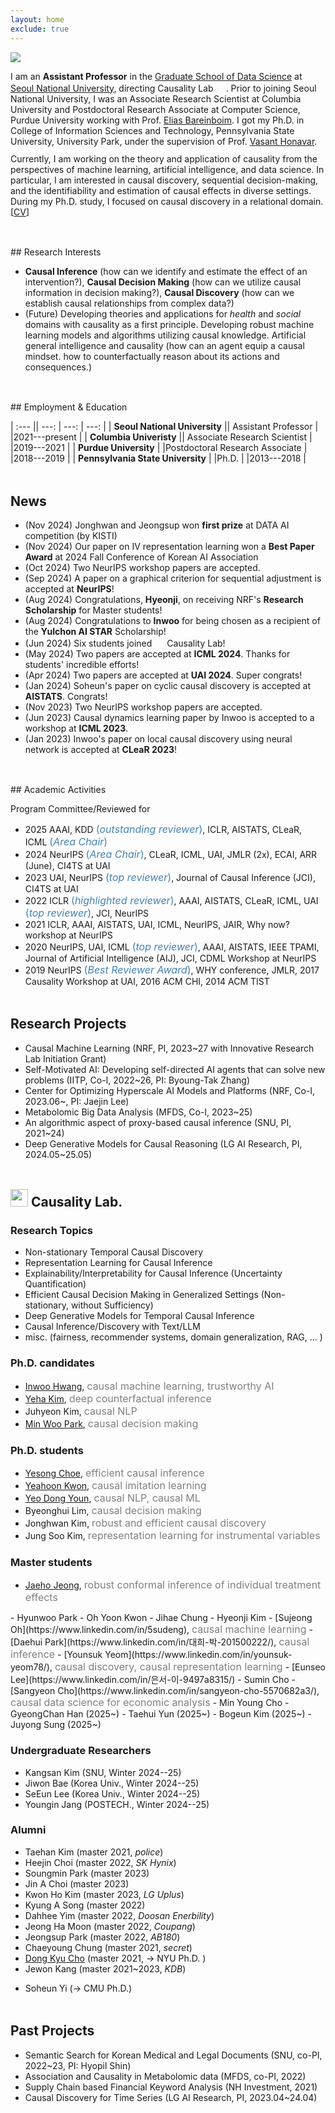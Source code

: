 ```yaml
---
layout: home
exclude: true
---
```



<div id="container">
  <img src="assets/sanghack2023-face.png" class="profile-pic"/>
  <div id="aboutme" float="right">
<p style="margin-bottom:3mm;">
	I am an <b>Assistant Professor</b> in the <a href="https://gsds.snu.ac.kr">Graduate School of Data Science</a> at <a href="https://www.snu.ac.kr">Seoul National University</a>, directing Causality Lab <img src="/assets/logo_2023.png" height="16" style="vertical-align: baseline"/>. Prior to joining Seoul National University, 
	I was an 
	Associate Research Scientist at Columbia University and Postdoctoral Research Associate at Computer Science, Purdue University
	working with Prof. <a href="http://causalai.net">Elias Bareinboim</a>.
	I got my Ph.D. in College of Information Sciences and Technology, Pennsylvania State University, University Park, under the supervision of Prof. <a href="https://faculty.ist.psu.edu/vhonavar/index.htm">Vasant Honavar</a>.
</p>
Currently, I am working on the theory and application of causality from the perspectives of machine learning, artificial intelligence, and data science. In particular, I am interested in causal discovery, sequential decision-making, and the identifiability and estimation of causal effects in diverse settings.
During my Ph.D. study, I focused on causal discovery in a relational domain.<br>
[<a href="/assets/cv.pdf">CV</a>]
  </div>
  
</div>

<!--<br>
<em>Causality lab. is seeking self-motivated **undergraduate interns** (Spring 2024) with strong problem-solving abilities and excellent communication skills who can work in a collaborative environment.
Please email me your resume and transcript if you are interested in solving problems in causal inference (check out Research Topics below).</em>
<br>-->

<p style="margin-bottom:1.25cm;"></p>
## Research Interests

- **Causal Inference** (how can we identify and estimate the effect of an intervention?),  **Causal Decision Making** (how can we utilize causal information in decision making?),  **Causal Discovery** (how can we establish causal relationships from complex data?) 
- (Future) Developing theories and applications for *health* and *social* domains with causality as a first principle. Developing robust machine learning models and algorithms utilizing causal knowledge. Artificial general intelligence and causality (how can an agent equip a causal mindset. how to counterfactually reason about its actions and consequences.)


<p style="margin-bottom:1.25cm;"></p>
## Employment & Education

| :--- || ---: | ---: | ---: |
| **Seoul National University**  || Assistant Professor | |2021---present |
| **Columbia Univeristy**  || Associate Research Scientist | |2019---2021 |
| **Purdue University**  | |Postdoctoral Research Associate | |2018---2019 |
| **Pennsylvania State University** | |Ph.D. | |2013---2018 |


<p style="margin-bottom:1.25cm;"></p>



## News
- (Nov 2024) Jonghwan and Jeongsup won **first prize** at DATA AI competition (by KISTI)
- (Nov 2024) Our paper on IV representation learning won a **Best Paper Award** at 2024 Fall Conference of Korean AI Association
- (Oct 2024) Two NeurIPS workshop papers are accepted.
- (Sep 2024) A paper on a graphical criterion for sequential adjustment is accepted at **NeurIPS**!
- (Aug 2024) Congratulations, **Hyeonji**, on receiving NRF's **Research Scholarship** for Master students!
- (Aug 2024) Congratulations to **Inwoo** for being chosen as a recipient of the **Yulchon AI STAR** Scholarship!
- (Jun 2024) Six students joined <img src="/assets/logo_2023.png" height="16" style="vertical-align: baseline"/> Causality Lab!
- (May 2024) Two papers are accepted at **ICML 2024**. Thanks for students' incredible efforts!
- (Apr 2024) Two papers are accepted at **UAI 2024**. Super congrats!
- (Jan 2024) Soheun's paper on cyclic causal discovery is accepted at **AISTATS**. Congrats!
- (Nov 2023) Two NeurIPS workshop papers are accepted.
- (Jun 2023) Causal dynamics learning paper by Inwoo is accepted to a workshop at **ICML 2023**.
- (Jan 2023) Inwoo's paper on local causal discovery using neural network is accepted at **CLeaR 2023**!

<p style="margin-bottom:1.25cm;"></p>
## Academic Activities

Program Committee/Reviewed for 

- 2025 AAAI, KDD <span style="font-size:16px;color:SteelBlue;">(_outstanding reviewer_)</span>, ICLR, AISTATS, CLeaR, ICML <span style="font-size:16px;color:SteelBlue;">(_Area Chair_)</span>
- 2024 NeurIPS <span style="font-size:16px;color:SteelBlue;">(_Area Chair_)</span>, CLeaR, ICML, UAI, JMLR (2x), ECAI, ARR (June), CI4TS at UAI
- 2023 UAI, NeurIPS <span style="font-size:16px;color:SteelBlue;">(_top reviewer_)</span>, Journal of Causal Inference (JCI), CI4TS at UAI
- 2022 ICLR  <span style="font-size:16px;color:SteelBlue;">(_highlighted reviewer_)</span>, AAAI, AISTATS, CLeaR, ICML, UAI <span style="font-size:16px;color:SteelBlue;">(_top reviewer_)</span>, JCI, NeurIPS
- 2021 ICLR, AAAI, AISTATS, UAI, ICML, NeurIPS, JAIR, Why now? workshop at NeurIPS
- 2020 NeurIPS, UAI, ICML <span style="font-size:16px;color:SteelBlue;">(_top reviewer_)</span>, AAAI, AISTATS, IEEE TPAMI, Journal of Artificial Intelligence (AIJ), JCI, CDML Workshop at NeurIPS
- 2019 NeurIPS <span style="font-size:16px;color:SteelBlue;">(_Best Reviewer Award_)</span>, WHY conference,
 JMLR, 2017 Causality Workshop at UAI, 2016 ACM CHI, 2014 ACM TIST

<p style="margin-bottom:1.25cm;"></p>

## Research Projects

- Causal Machine Learning (NRF, PI, 2023~27 with Innovative Research Lab Initiation Grant)
- Self-Motivated AI: Developing self-directed AI agents that can solve new problems (IITP, Co-I, 2022~26, PI: Byoung-Tak Zhang)
- Center for Optimizing Hyperscale AI Models and Platforms (NRF, Co-I, 2023.06~, PI: Jaejin Lee)
- Metabolomic Big Data Analysis (MFDS, Co-I, 2023~25)
- An algorithmic aspect of proxy-based causal inference (SNU, PI, 2021~24)
- Deep Generative Models for Causal Reasoning (LG AI Research, PI, 2024.05~25.05)

<p style="margin-bottom:1.25cm;"></p>

## <img src="/assets/logo_2023.png" height="28" style="vertical-align: baseline"/> Causality Lab. 

### Research Topics
- Non-stationary Temporal Causal Discovery
- Representation Learning for Causal Inference
- Explainability/Interpretability for Causal Inference (Uncertainty Quantification)
- Efficient Causal Decision Making in Generalized Settings (Non-stationary, without Sufficiency)
- Deep Generative Models for Temporal Causal Inference
- Causal Inference/Discovery with Text/LLM
- misc. (fairness, recommender systems, domain generalization, RAG, ... )

### Ph.D. candidates
- [Inwoo Hwang](https://iwhwang.github.io), <span style="font-size:16px;color:gray;">causal machine learning, trustworthy AI</span>
- [Yeha Kim](https://yeha-777.github.io), <span style="font-size:16px;color:gray;">deep counterfactual inference</span>
- Juhyeon Kim, <span style="font-size:16px;color:gray;">causal NLP</span>
- [Min Woo Park](https://minwoopark96.github.io), <span style="font-size:16px;color:gray;">causal decision making</span>
 
### Ph.D. students
- [Yesong Choe](https://lovelyesong.github.io), <span style="font-size:16px;color:gray;">efficient causal inference</span>
- [Yeahoon Kwon](https://deepstroy.github.io), <span style="font-size:16px;color:gray;">causal imitation learning</span>
- [Yeo Dong Youn](https://yeodongyoun1995.github.io), <span style="font-size:16px;color:gray;">causal NLP, causal ML</span>
- Byeonghui Lim, <span style="font-size:16px;color:gray;">causal decision making</span>
- Jonghwan Kim, <span style="font-size:16px;color:gray;">robust and efficient causal discovery</span>
- Jung Soo Kim, <span style="font-size:16px;color:gray;">representation learning for instrumental variables</span>


### Master students 
- [Jaeho Jeong](https://www.linkedin.com/in/jaeho-jeong-043458199/), <span style="font-size:16px;color:gray;">robust conformal inference of individual treatment effects
</span>
- Hyunwoo Park
- Oh Yoon Kwon
- Jihae Chung
- Hyeonji Kim
- [Sujeong Oh](https://www.linkedin.com/in/5sudeng), <span style="font-size:16px;color:gray;">causal machine learning</span>
- [Daehui Park](https://www.linkedin.com/in/대희-박-201500222/),  <span style="font-size:16px;color:gray;">causal inference</span>
- [Younsuk Yeom](https://www.linkedin.com/in/younsuk-yeom78/), <span style="font-size:16px;color:gray;">causal discovery, causal representation learning</span>
- [Eunseo Lee](https://www.linkedin.com/in/은서-이-9497a8315/)
- Sumin Cho
- [Sangyeon Cho](https://www.linkedin.com/in/sangyeon-cho-5570682a3/),  <span style="font-size:16px;color:gray;">causal data science for economic analysis</span>
- Min Young Cho
- GyeongChan Han (2025~)
- Taehui Yun (2025~)
- Bogeun Kim (2025~)
- Juyong Sung (2025~)

### Undergraduate Researchers
- Kangsan Kim (SNU, Winter 2024--25)
- Jiwon Bae (Korea Univ., Winter 2024--25)
- SeEun Lee (Korea Univ., Winter 2024--25)
- Youngin Jang (POSTECH., Winter 2024--25)

### Alumni 
- Taehan Kim (master 2021, <em>police</em>)
- Heejin Choi (master 2022, <em>SK Hynix</em>)
- Soungmin Park (master 2023)
- Jin A Choi (master 2023)
- Kwon Ho Kim (master 2023, <em>LG Uplus</em>)
- Kyung A Song (master 2022)
- Dahhee Yim (master 2022, <em>Doosan Enerbility</em>)
- Jeong Ha Moon (master 2022, <em>Coupang</em>)
- Jeongsup Park (master 2022, <em>AB180</em>)
- Chaeyoung Chung (master 2021, <em>secret</em>)
- [Dong Kyu Cho](https://umamicode.github.io/aboutme/) (master 2021, &rarr; NYU Ph.D. )
- Jewon Kang (master 2021~2023, <em>KDB</em>)
<!-- - Juhyeon Kim (master program 2021~2023, Ph.D. program)-->
- Soheun Yi (&rarr; CMU Ph.D.)

<p style="margin-bottom:1.25cm;"></p>

## Past Projects

- Semantic Search for Korean Medical and Legal Documents (SNU, co-PI, 2022~23, PI: Hyopil Shin)
- Association and Causality in Metabolomic data (MFDS, co-PI, 2022)
- Supply Chain based Financial Keyword Analysis (NH Investment, 2021)
- Causal Discovery for Time Series (LG AI Research, PI, 2023.04~24.04)


